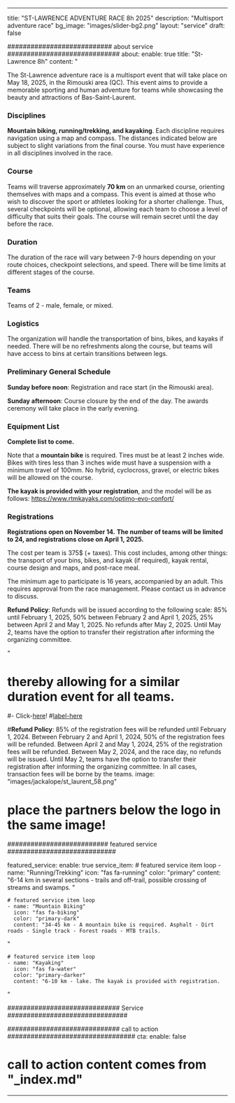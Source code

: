 
---
title: "ST-LAWRENCE ADVENTURE RACE 8h 2025"
description: "Multisport adventure race"
bg_image: "images/slider-bg2.png"
layout: "service"
draft: false

########################### about service #############################
about:
  enable: true
  title: "St-Lawrence 8h"
  content: "

The St-Lawrence adventure race is a multisport event that will take place on May 18, 2025, in the Rimouski area (QC). This event aims to provide a memorable sporting and human adventure for teams while showcasing the beauty and attractions of Bas-Saint-Laurent.

### Disciplines

**Mountain biking, running/trekking, and kayaking**. Each discipline requires navigation using a map and compass. The distances indicated below are subject to slight variations from the final course. You must have experience in all disciplines involved in the race.

### Course

Teams will traverse approximately **70 km** on an unmarked course, orienting themselves with maps and a compass. This event is aimed at those who wish to discover the sport or athletes looking for a shorter challenge. Thus, several checkpoints will be optional, allowing each team to choose a level of difficulty that suits their goals. The course will remain secret until the day before the race.

### Duration

The duration of the race will vary between 7-9 hours depending on your route choices, checkpoint selections, and speed. There will be time limits at different stages of the course.

### Teams

Teams of 2 - male, female, or mixed.

### Logistics

The organization will handle the transportation of bins, bikes, and kayaks if needed. There will be no refreshments along the course, but teams will have access to bins at certain transitions between legs.

### Preliminary General Schedule

**Sunday before noon**: Registration and race start (in the Rimouski area).

**Sunday afternoon**: Course closure by the end of the day. The awards ceremony will take place in the early evening.

### Equipment List

**Complete list to come.**

Note that a **mountain bike** is required. Tires must be at least 2 inches wide. Bikes with tires less than 3 inches wide must have a suspension with a minimum travel of 100mm. No hybrid, cyclocross, gravel, or electric bikes will be allowed on the course.

**The kayak is provided with your registration**, and the model will be as follows: https://www.rtmkayaks.com/optimo-evo-confort/

### Registrations

**Registrations open on November 14.**
**The number of teams will be limited to 24, and registrations close on April 1, 2025.**

The cost per team is 375$ (+ taxes). This cost includes, among other things: the transport of your bins, bikes, and kayak (if required), kayak rental, course design and maps, and post-race meal.

The minimum age to participate is 16 years, accompanied by an adult. This requires approval from the race management. Please contact us in advance to discuss.

**Refund Policy**: Refunds will be issued according to the following scale: 85% until February 1, 2025, 50% between February 2 and April 1, 2025, 25% between April 2 and May 1, 2025. No refunds after May 2, 2025. Until May 2, teams have the option to transfer their registration after informing the organizing committee.

"
# thereby allowing for a similar duration event for all teams.
#- Click-[here](https://www.eventbrite.com/e/billets-defi-jackalope-12h-2022-245827264967)!
#[label-here](https://docs.google.com/document/d/1vXWVdvJOHoztBPpIwW6gKmgLnIvYCMgz/edit?usp=sharing&ouid=101057629570461989254&rtpof=true&sd=true)

#**Refund Policy**: 85% of the registration fees will be refunded until February 1, 2024. Between February 2 and April 1, 2024, 50% of the registration fees will be refunded. Between April 2 and May 1, 2024, 25% of the registration fees will be refunded. Between May 2, 2024, and the race day, no refunds will be issued. Until May 2, teams have the option to transfer their registration after informing the organizing committee. In all cases, transaction fees will be borne by the teams.
  image: "images/jackalope/st_laurent_58.png"

  # place the partners below the logo in the same image!

########################## featured service ############################

featured_service:
  enable: true
  service_item:
    # featured service item loop
    - name: "Running/Trekking"
      icon: "fas fa-running"
      color: "primary"
      content: "6-14 km in several sections - trails and off-trail, possible crossing of streams and swamps.
"

    # featured service item loop
    - name: "Mountain Biking"
      icon: "fas fa-biking"
      color: "primary-dark"
      content: "34-45 km - A mountain bike is required. Asphalt - Dirt roads - Single track - Forest roads - MTB trails.
"

    # featured service item loop
    - name: "Kayaking"
      icon: "fas fa-water"
      color: "primary-darker"
      content: "6-10 km - lake. The kayak is provided with registration.
"

############################# Service ###############################


############################# call to action #################################
cta:
  enable: false
  # call to action content comes from "_index.md"
---
